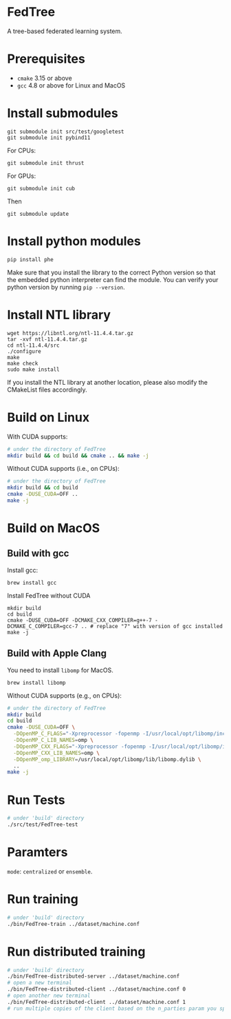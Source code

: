 # FedTree
A tree-based federated learning system.

# Prerequisites
* ```cmake``` 3.15 or above
* ```gcc``` 4.8 or above for Linux and MacOS

# Install submodules
```
git submodule init src/test/googletest
git submodule init pybind11
```
For CPUs:
```
git submodule init thrust
```

For GPUs:
```
git submodule init cub
```

Then
```
git submodule update
```

# Install python modules
```
pip install phe
```
Make sure that you install the library to the correct Python version so that the embedded python interpreter can find the module. You can verify your python version by running `pip --version`.

# Install NTL library
```
wget https://libntl.org/ntl-11.4.4.tar.gz
tar -xvf ntl-11.4.4.tar.gz
cd ntl-11.4.4/src
./configure
make
make check
sudo make install
```
If you install the NTL library at another location, please also modify the CMakeList files accordingly.

# Build on Linux
With CUDA supports:
```bash
# under the directory of FedTree
mkdir build && cd build && cmake .. && make -j
```
Without CUDA supports (i.e., on CPUs):
```bash
# under the directory of FedTree
mkdir build && cd build 
cmake -DUSE_CUDA=OFF ..
make -j
```

# Build on MacOS

## Build with gcc

Install gcc:
```
brew install gcc
```
Install FedTree without CUDA
```
mkdir build
cd build
cmake -DUSE_CUDA=OFF -DCMAKE_CXX_COMPILER=g++-7 -DCMAKE_C_COMPILER=gcc-7 .. # replace "7" with version of gcc installed
make -j
```
## Build with Apple Clang

You need to install ```libomp``` for MacOS.
```
brew install libomp
```

Without CUDA supports (e.g., on CPUs):
```bash
# under the directory of FedTree
mkdir build
cd build
cmake -DUSE_CUDA=OFF \
  -DOpenMP_C_FLAGS="-Xpreprocessor -fopenmp -I/usr/local/opt/libomp/include" \
  -DOpenMP_C_LIB_NAMES=omp \
  -DOpenMP_CXX_FLAGS="-Xpreprocessor -fopenmp -I/usr/local/opt/libomp/include" \
  -DOpenMP_CXX_LIB_NAMES=omp \
  -DOpenMP_omp_LIBRARY=/usr/local/opt/libomp/lib/libomp.dylib \
  ..
make -j
```

# Run Tests
```bash
# under 'build' directory
./src/test/FedTree-test
```

# Paramters
`mode`: `centralized` or `ensemble`.

# Run training
```bash
# under 'build' directory
./bin/FedTree-train ../dataset/machine.conf
```

# Run distributed training
```bash
# under 'build' directory
./bin/FedTree-distributed-server ../dataset/machine.conf
# open a new terminal
./bin/FedTree-distributed-client ../dataset/machine.conf 0
# open another new terminal
./bin/FedTree-distributed-client ../dataset/machine.conf 1
# run multiple copies of the client based on the n_parties param you specified
```
